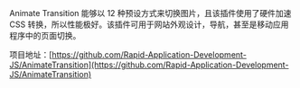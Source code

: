 Animate Transition 能够以 12 种预设方式来切换图片，且该插件使用了硬件加速 CSS 转换，所以性能极好。该插件可用于网站外观设计，导航，甚至是移动应用程序中的页面切换。

项目地址：[https://github.com/Rapid-Application-Development-JS/AnimateTransition](https://github.com/Rapid-Application-Development-JS/AnimateTransition)
